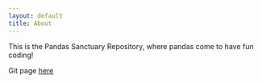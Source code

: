 ```yaml
---
layout: default
title: About
---
```


This is the Pandas Sanctuary Repository, where pandas come to have fun coding!

Git page [here](https://stchiew.github.io/git.md)

